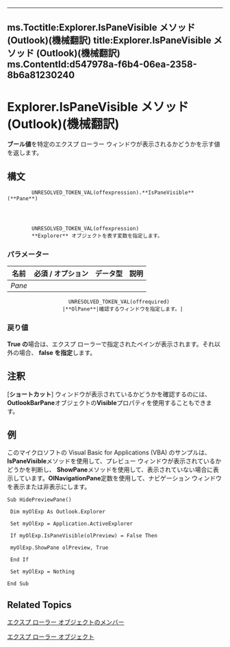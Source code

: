 

---
ms.Toctitle:Explorer.IsPaneVisible メソッド (Outlook)(機械翻訳)
title:Explorer.IsPaneVisible メソッド (Outlook)(機械翻訳)
ms.ContentId:d547978a-f6b4-06ea-2358-8b6a81230240
---
# Explorer.IsPaneVisible メソッド (Outlook)(機械翻訳)




**ブール値**を特定のエクスプ ローラー ウィンドウが表示されるかどうかを示す値を返します。

## 構文

            UNRESOLVED_TOKEN_VAL(offexpression).**IsPaneVisible**(**Pane**)




            UNRESOLVED_TOKEN_VAL(offexpression)
            **Explorer** オブジェクトを表す変数を指定します。

### パラメーター

|**名前**|**必須 / オプション**|**データ型**|**説明**|
|---|---|---|---|
|*Pane*|
                        UNRESOLVED_TOKEN_VAL(offrequired)
                      |**OlPane**|確認するウィンドウを指定します。|



### 戻り値
**True の**場合は、エクスプ ローラーで指定されたペインが表示されます。それ以外の場合、 **false を指定**します。





## 注釈
[**ショートカット**] ウィンドウが表示されているかどうかを確認するのには、 **OutlookBarPane**オブジェクトの**Visible**プロパティを使用することもできます。



## 例
このマイクロソフトの Visual Basic for Applications (VBA) のサンプルは、 **IsPaneVisible**メソッドを使用して、プレビュー ウィンドウが表示されているかどうかを判断し、 **ShowPane**メソッドを使用して、表示されていない場合に表示しています。**OlNavigationPane**定数を使用して、ナビゲーション ウィンドウを表示または非表示にします。

```vba
Sub HidePreviewPane() 
 
 Dim myOlExp As Outlook.Explorer 
 
 Set myOlExp = Application.ActiveExplorer 
 
 If myOlExp.IsPaneVisible(olPreview) = False Then 
 
 myOlExp.ShowPane olPreview, True 
 
 End If 
 
 Set myOlExp = Nothing 
 
End Sub
```




## Related Topics

[エクスプ ローラー オブジェクトのメンバー](4412c507-4dcd-6005-b9c8-11824624250d.md)

[エクスプ ローラー オブジェクト](026591e5-049f-503a-4166-34e6dbc225fb.md)




